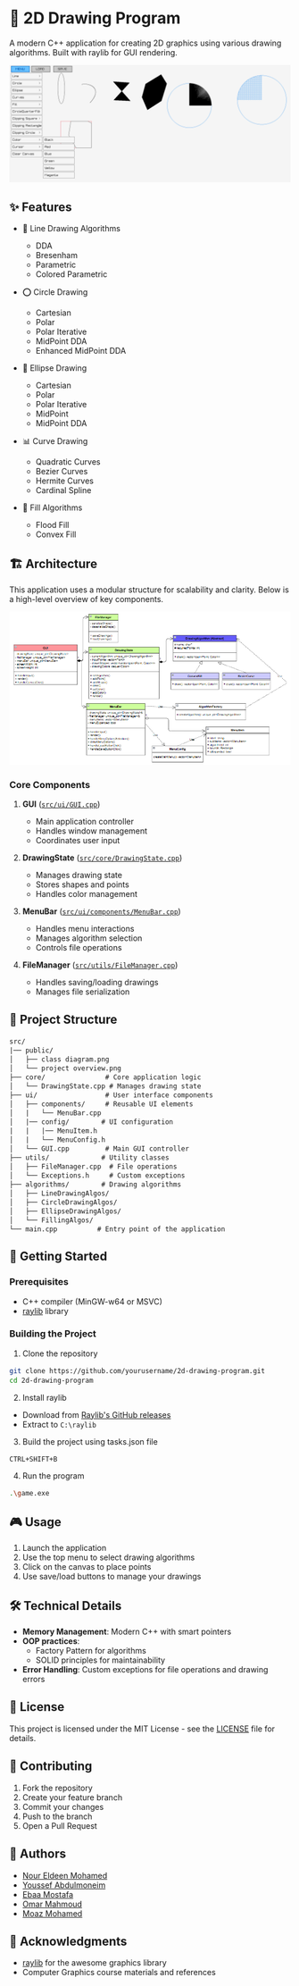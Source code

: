 # 🎨 2D Drawing Program

A modern C++ application for creating 2D graphics using various drawing algorithms. Built with raylib for GUI rendering.

![project overview](public/project%20overview.png)

## ✨ Features

- 📝 Line Drawing Algorithms
  - DDA
  - Bresenham
  - Parametric
  - Colored Parametric

- ⭕ Circle Drawing
  - Cartesian
  - Polar
  - Polar Iterative
  - MidPoint DDA
  - Enhanced MidPoint DDA

- 🔄 Ellipse Drawing
  - Cartesian
  - Polar
  - Polar Iterative
  - MidPoint
  - MidPoint DDA

- 📊 Curve Drawing
  - Quadratic Curves
  - Bezier Curves
  - Hermite Curves
  - Cardinal Spline

- 🎯 Fill Algorithms
  - Flood Fill
  - Convex Fill

## 🏗️ Architecture

This application uses a modular structure for scalability and clarity. Below is a high-level overview of key components.

![class diagram](public/class%20diagram.png)

### Core Components

1. **GUI** ([`src/ui/GUI.cpp`](src/ui/GUI.cpp))
   - Main application controller
   - Handles window management
   - Coordinates user input

2. **DrawingState** ([`src/core/DrawingState.cpp`](src/core/DrawingState.cpp))
   - Manages drawing state
   - Stores shapes and points
   - Handles color management

3. **MenuBar** ([`src/ui/components/MenuBar.cpp`](src/ui/components/MenuBar.cpp))
   - Handles menu interactions
   - Manages algorithm selection
   - Controls file operations

4. **FileManager** ([`src/utils/FileManager.cpp`](src/utils/FileManager.cpp))
   - Handles saving/loading drawings
   - Manages file serialization

## 📁 Project Structure

```plaintext
src/
|── public/
│   ├── class diagram.png
│   └── project overview.png
├── core/               # Core application logic
│   └── DrawingState.cpp # Manages drawing state
├── ui/                 # User interface components
│   ├── components/     # Reusable UI elements
│   |   └── MenuBar.cpp
│   |── config/        # UI configuration
|   |   |── MenuItem.h
│   |   └── MenuConfig.h
│   └── GUI.cpp         # Main GUI controller
├── utils/             # Utility classes
│   ├── FileManager.cpp  # File operations
│   └── Exceptions.h     # Custom exceptions
├── algorithms/        # Drawing algorithms
│   ├── LineDrawingAlgos/
│   ├── CircleDrawingAlgos/
│   ├── EllipseDrawingAlgos/
│   └── FillingAlgos/
└── main.cpp          # Entry point of the application
```

## 🚀 Getting Started

### Prerequisites

- C++ compiler (MinGW-w64 or MSVC)
- [raylib](https://www.raylib.com/) library

### Building the Project

1. Clone the repository

```bash
git clone https://github.com/yourusername/2d-drawing-program.git
cd 2d-drawing-program
```

2. Install raylib

- Download from [Raylib's GitHub releases](https://github.com/raysan5/raylib/releases)
- Extract to `C:\raylib`

3. Build the project using tasks.json file

```plaintext
CTRL+SHIFT+B
```

4. Run the program

```bash
.\game.exe
```

## 🎮 Usage

1. Launch the application
2. Use the top menu to select drawing algorithms
3. Click on the canvas to place points
4. Use save/load buttons to manage your drawings

## 🛠️ Technical Details

- **Memory Management**: Modern C++ with smart pointers
- **OOP practices**:
  - Factory Pattern for algorithms
  - SOLID principles for maintainability
- **Error Handling**: Custom exceptions for file operations and drawing errors

## 📄 License

This project is licensed under the MIT License - see the [LICENSE](LICENSE) file for details.

## 🤝 Contributing

1. Fork the repository
2. Create your feature branch
3. Commit your changes
4. Push to the branch
5. Open a Pull Request

## 👥 Authors

- [Nour Eldeen Mohamed](https://github.com/NourEldeenM)
- [Youssef Abdulmoneim](https://github.com/youssefabdulmoneim)
- [Ebaa Mostafa](https://github.com/ebaaamostafa)
- [Omar Mahmoud](https://github.com/Omar-Mahmoud-25)
- [Moaz Mohamed](https://github.com/moazmesmail)

## 🙏 Acknowledgments

- [raylib](https://www.raylib.com/) for the awesome graphics library
- Computer Graphics course materials and references
